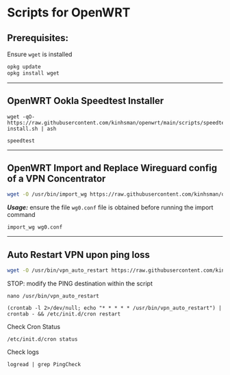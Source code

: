 # Scripts for OpenWRT
## Prerequisites:
Ensure `wget` is installed

```bash
opkg update
opkg install wget
```

---
## OpenWRT Ookla Speedtest Installer

   ```
   wget -qO- https://raw.githubusercontent.com/kinhsman/openwrt/main/scripts/speedtest-install.sh | ash
   ```
   ```
   speedtest
   ```

---
## OpenWRT Import and Replace Wireguard config of a VPN Concentrator
   ```sh
   wget -O /usr/bin/import_wg https://raw.githubusercontent.com/kinhsman/openwrt/main/scripts/import_wg.sh && chmod +x /usr/bin/import_wg
   ```
   ***Usage:*** ensure the file `wg0.conf` file is obtained before running the import command
   ```
   import_wg wg0.conf
   ```

---
## Auto Restart VPN upon ping loss
   ```sh
   wget -O /usr/bin/vpn_auto_restart https://raw.githubusercontent.com/kinhsman/openwrt/main/scripts/vpn_ping_check_and_restart.sh && chmod +x /usr/bin/vpn_auto_restart || echo "Error: Script download or setup failed.""
   ```


   STOP: modify the PING destination within the script
   ```
   nano /usr/bin/vpn_auto_restart
   ```
   ```
   (crontab -l 2>/dev/null; echo "* * * * * /usr/bin/vpn_auto_restart") | crontab - && /etc/init.d/cron restart
   ```

   Check Cron Status
   ```
   /etc/init.d/cron status
   ```
   Check logs
   ```
   logread | grep PingCheck
   ```
